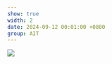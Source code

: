 ```yaml
---
show: true
width: 2
date: 2024-09-12 00:01:00 +0800
group: AIT
---
```

<div>
    <img data-src="{{ '/assets/img/research/ait/teapot_optimize.gif' | relative_url }}" class="lazy w-100 rounded" src="{{ '/assets/img/empty_300x200.png' | relative_url }}">
</div>
